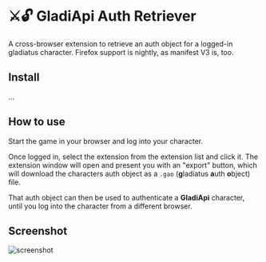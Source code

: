# ⚔️🔓 GladiApi Auth Retriever

A cross-browser extension to retrieve an auth object for a logged-in gladiatus character. Firefox support is nightly, as manifest V3 is, too.

## Install
...

## How to use
Start the game in your browser and log into your character. 

Once logged in, select the extension from the extension list and click it. The extension window will open and present you with an "export" button, which will download the characters auth object as a `.gao` (**g**ladiatus **a**uth **o**bject) file.

That auth object can then be used to authenticate a **GladiApi** character, until you log into the character from a different browser.

## Screenshot
![screenshot](https://i.imgur.com/NvQsVsL.png)